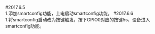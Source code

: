 #2017.6.5  
1.添加smartconfig功能，上电启动smartconfig功能。
#2017.6.6  
1.将smartconfig启动改为按键触发，按下GPIO0对应的按键5s，设备进入smartconfig功能。